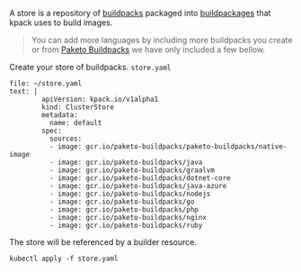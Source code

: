 A store is a repository of [buildpacks](http://buildpacks.io/) packaged into [buildpackages](https://buildpacks.io/docs/buildpack-author-guide/package-a-buildpack/) that kpack uses to build images. 

>You can add more languages by including more buildpacks you create or from [Paketo Buildpacks](https://github.com/paketo-buildpacks) we have only included a few bellow.

Create your store of buildpacks.
`store.yaml`
```editor:append-lines-to-file
file: ~/store.yaml
text: |
        apiVersion: kpack.io/v1alpha1
        kind: ClusterStore
        metadata:
          name: default
        spec:
          sources:
          - image: gcr.io/paketo-buildpacks/paketo-buildpacks/native-image
          - image: gcr.io/paketo-buildpacks/java
          - image: gcr.io/paketo-buildpacks/graalvm
          - image: gcr.io/paketo-buildpacks/dotnet-core
          - image: gcr.io/paketo-buildpacks/java-azure
          - image: gcr.io/paketo-buildpacks/nodejs
          - image: gcr.io/paketo-buildpacks/go
          - image: gcr.io/paketo-buildpacks/php
          - image: gcr.io/paketo-buildpacks/nginx
          - image: gcr.io/paketo-buildpacks/ruby

  ```
  
The store will be referenced by a builder resource.
```execute-1
kubectl apply -f store.yaml 
```
